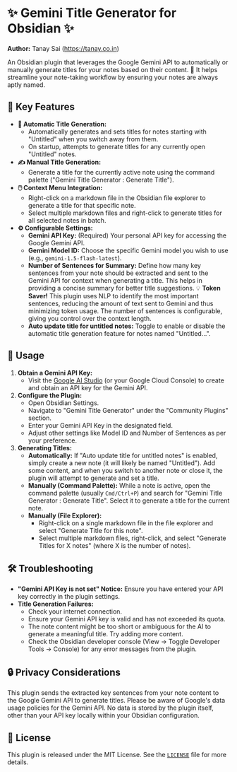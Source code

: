 # ✨ Gemini Title Generator for Obsidian ✨

**Author:** Tanay Sai (https://tanay.co.in)

An Obsidian plugin that leverages the Google Gemini API to automatically or manually generate titles for your notes based on their content. 📝 It helps streamline your note-taking workflow by ensuring your notes are always aptly named.

## 🔑 Key Features

*   **🤖 Automatic Title Generation:**
    *   Automatically generates and sets titles for notes starting with "Untitled" when you switch away from them.
    *   On startup, attempts to generate titles for any currently open "Untitled" notes.
*   **✍️ Manual Title Generation:**
    *   Generate a title for the currently active note using the command palette ("Gemini Title Generator : Generate Title").
*   **🖱️ Context Menu Integration:**
    *   Right-click on a markdown file in the Obsidian file explorer to generate a title for that specific note.
    *   Select multiple markdown files and right-click to generate titles for all selected notes in batch.
*   **⚙️ Configurable Settings:**
    *   **Gemini API Key:** (Required) Your personal API key for accessing the Google Gemini API.
    *   **Gemini Model ID:** Choose the specific Gemini model you wish to use (e.g., `gemini-1.5-flash-latest`).
    *   **Number of Sentences for Summary:** Define how many key sentences from your note should be extracted and sent to the Gemini API for context when generating a title. This helps in providing a concise summary for better title suggestions. 💡 **Token Saver!** This plugin uses NLP to identify the most important sentences, reducing the amount of text sent to Gemini and thus minimizing token usage. The number of sentences is configurable, giving you control over the context length.
    *   **Auto update title for untitled notes:** Toggle to enable or disable the automatic title generation feature for notes named "Untitled...".


## 🚀 Usage

1.  **Obtain a Gemini API Key:**
    *   Visit the [Google AI Studio](https://aistudio.google.com/app/apikey) (or your Google Cloud Console) to create and obtain an API key for the Gemini API.
2.  **Configure the Plugin:**
    *   Open Obsidian Settings.
    *   Navigate to "Gemini Title Generator" under the "Community Plugins" section.
    *   Enter your Gemini API Key in the designated field.
    *   Adjust other settings like Model ID and Number of Sentences as per your preference.
3.  **Generating Titles:**
    *   **Automatically:** If "Auto update title for untitled notes" is enabled, simply create a new note (it will likely be named "Untitled"). Add some content, and when you switch to another note or close it, the plugin will attempt to generate and set a title.
    *   **Manually (Command Palette):** While a note is active, open the command palette (usually `Cmd/Ctrl+P`) and search for "Gemini Title Generator : Generate Title". Select it to generate a title for the current note.
    *   **Manually (File Explorer):**
        *   Right-click on a single markdown file in the file explorer and select "Generate Title for this note".
        *   Select multiple markdown files, right-click, and select "Generate Titles for X notes" (where X is the number of notes).

## 🛠️ Troubleshooting

*   **"Gemini API Key is not set" Notice:** Ensure you have entered your API key correctly in the plugin settings.
*   **Title Generation Failures:**
    *   Check your internet connection.
    *   Ensure your Gemini API key is valid and has not exceeded its quota.
    *   The note content might be too short or ambiguous for the AI to generate a meaningful title. Try adding more content.
    *   Check the Obsidian developer console (View -> Toggle Developer Tools -> Console) for any error messages from the plugin.

## 🔒 Privacy Considerations

This plugin sends the extracted key sentences from your note content to the Google Gemini API to generate titles. Please be aware of Google's data usage policies for the Gemini API. No data is stored by the plugin itself, other than your API key locally within your Obsidian configuration.

## 📜 License

This plugin is released under the MIT License. See the [`LICENSE`](LICENSE) file for more details.
